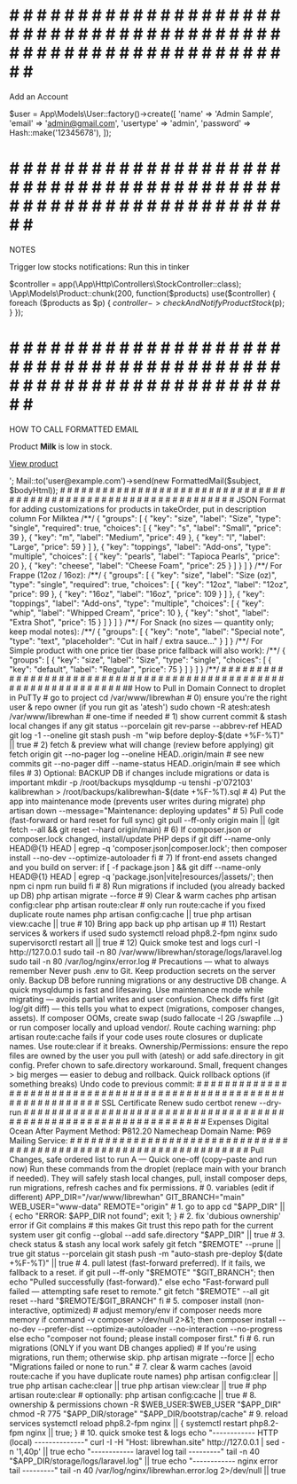 
# # # # # # # # # # # # # # # # # # # # # # # # # # # # # # # # # # # # # # # # # # # # # # # # # # # # # # # # # # # # # # # # 
Add an Account

$user = App\Models\User::factory()->create([
    'name' => 'Admin Sample',
    'email' => 'admin@gmail.com',
    'usertype' => 'admin',
    'password' => Hash::make('12345678'),
]);

# # # # # # # # # # # # # # # # # # # # # # # # # # # # # # # # # # # # # # # # # # # # # # # # # # # # # # # # # # # # # # # # 
NOTES

Trigger low stocks notifications:
Run this in tinker

$controller = app(\App\Http\Controllers\StockController::class);
\App\Models\Product::chunk(200, function($products) use($controller) {
    foreach ($products as $p) {
        $controller->checkAndNotifyProductStock($p);
    }
});

# # # # # # # # # # # # # # # # # # # # # # # # # # # # # # # # # # # # # # # # # # # # # # # # # # # # # # # # # # # # # # # # 
HOW TO CALL FORMATTED EMAIL 

<?php
use App\Mail\FormattedMail;
use Illuminate\Support\Facades\Mail;

$subject = 'Inventory alert';
$bodyHtml = '<p>Product <strong>Milk</strong> is low in stock.</p><p><a class="btn" href="https://example.com">View product</a></p>';
Mail::to('user@example.com')->send(new FormattedMail($subject, $bodyHtml));



# # # # # # # # # # # # # # # # # # # # # # # # # # # # # # # # # # # # # # # # # # # # # # # # # # # # # # # # # # # # # # # # 
JSON Format for adding customizations for products in takeOrder, put in description column

For Milktea
/**/
{
  "groups": [
    {
      "key": "size",
      "label": "Size",
      "type": "single",
      "required": true,
      "choices": [
        { "key": "s", "label": "Small", "price": 39 },
        { "key": "m", "label": "Medium", "price": 49 },
        { "key": "l", "label": "Large", "price": 59 }
      ]
    },
    {
      "key": "toppings",
      "label": "Add-ons",
      "type": "multiple",
      "choices": [
        { "key": "pearls", "label": "Tapioca Pearls", "price": 20 },
        { "key": "cheese", "label": "Cheese Foam", "price": 25 }
      ]
    }
  ]
}
/**/

For Frappe (12oz / 16oz):
/**/
{
  "groups": [
    {
      "key": "size",
      "label": "Size (oz)",
      "type": "single",
      "required": true,
      "choices": [
        { "key": "12oz", "label": "12oz", "price": 99 },
        { "key": "16oz", "label": "16oz", "price": 109 }
      ]
    },
    {
      "key": "toppings",
      "label": "Add-ons",
      "type": "multiple",
      "choices": [
        { "key": "whip", "label": "Whipped Cream", "price": 10 },
        { "key": "shot", "label": "Extra Shot", "price": 15 }
      ]
    }
  ]
}
/**/

For Snack (no sizes — quantity only; keep modal notes):
/**/
{
  "groups": [
    {
      "key": "note",
      "label": "Special note",
      "type": "text",
      "placeholder": "Cut in half / extra sauce..."
    }
  ]
}
/**/

For Simple product with one price tier (base price fallback will also work):
/**/
{
  "groups": [
    {
      "key": "size",
      "label": "Size",
      "type": "single",
      "choices": [
        { "key": "default", "label": "Regular", "price": 75 }
      ]
    }
  ]
}
/**/


# # # # # # # # # # # # # # # # # # # # # # # # # # # # # # # # # # # # # # # # # # # # # # # # # # # # # # # # # # # # # # # # 
## How to Pull in Domain

Connect to droplet in PuTTy

# go to project
cd /var/www/librewhan

# 0) ensure you're the right user & repo owner (if you run git as 'atesh')
sudo chown -R atesh:atesh /var/www/librewhan   # one-time if needed

# 1) show current commit & stash local changes if any
git status --porcelain
git rev-parse --abbrev-ref HEAD
git log -1 --oneline
git stash push -m "wip before deploy-$(date +%F-%T)" || true

# 2) fetch & preview what will change (review before applying)
git fetch origin
git --no-pager log --oneline HEAD..origin/main   # see new commits
git --no-pager diff --name-status HEAD..origin/main   # see which files

# 3) Optional: BACKUP DB if changes include migrations or data is important
mkdir -p /root/backups
mysqldump -u tenshi -p'072103' kalibrewhan > /root/backups/kalibrewhan-$(date +%F-%T).sql

# 4) Put the app into maintenance mode (prevents user writes during migrate)
php artisan down --message="Maintenance: deploying updates"

# 5) Pull code (fast-forward or hard reset for full sync)
git pull --ff-only origin main || (git fetch --all && git reset --hard origin/main)

# 6) If composer.json or composer.lock changed, install/update PHP deps
if git diff --name-only HEAD@{1} HEAD | egrep -q 'composer.json|composer.lock'; then
  composer install --no-dev --optimize-autoloader
fi

# 7) If front-end assets changed and you build on server:
if [ -f package.json ] && git diff --name-only HEAD@{1} HEAD | egrep -q 'package.json|vite|resources/|assets/'; then
  npm ci
  npm run build
fi

# 8) Run migrations if included (you already backed up DB)
php artisan migrate --force

# 9) Clear & warm caches
php artisan config:clear
php artisan route:clear   # only run route:cache if you fixed duplicate route names
php artisan config:cache || true
php artisan view:cache || true

# 10) Bring app back up
php artisan up

# 11) Restart services & workers if used
sudo systemctl reload php8.2-fpm nginx
sudo supervisorctl restart all || true

# 12) Quick smoke test and logs
curl -I http://127.0.0.1
sudo tail -n 80 /var/www/librewhan/storage/logs/laravel.log
sudo tail -n 80 /var/log/nginx/error.log

# Precautions — what to always remember

Never push .env to Git. Keep production secrets on the server only.

Backup DB before running migrations or any destructive DB change. A quick mysqldump is fast and lifesaving.

Use maintenance mode while migrating — avoids partial writes and user confusion.

Check diffs first (git log/git diff) — this tells you what to expect (migrations, composer changes, assets).

If composer OOMs, create swap (sudo fallocate -l 2G /swapfile ...) or run composer locally and upload vendor/.

Route caching warning: php artisan route:cache fails if your code uses route closures or duplicate names. Use route:clear if it breaks.

Ownership/Permissions: ensure the repo files are owned by the user you pull with (atesh) or add safe.directory in git config. Prefer chown to safe.directory workaround.

Small, frequent changes > big merges — easier to debug and rollback.

Quick rollback options (if something breaks)

Undo code to previous commit:


# # # # # # # # # # # # # # # # # # # # # # # # # # # # # # # # # # # # # # # # # # # # # # # # # # # # # # # # # # # # # # # # 
# SSL Certificate

Renew
sudo certbot renew --dry-run


# # # # # # # # # # # # # # # # # # # # # # # # # # # # # # # # # # # # # # # # # # # # # # # # # # # # # # # # # # # # # # # # 
# Expenses

Digital Ocean
After Payment Method: ₱812.20
Namecheap Domain Name: ₱69
Mailing Service: 


# # # # # # # # # # # # # # # # # # # # # # # # # # # # # # # # # # # # # # # # # # # # # # # # # # # # # # # # # # # # # # # # 
# Pull Changes, safe ordered list to run

A — Quick one-off (copy–paste and run now)

Run these commands from the droplet (replace main with your branch if needed). They will safely stash local changes, pull, install composer deps, run migrations, refresh caches and fix permissions.

# 0. variables (edit if different)
APP_DIR="/var/www/librewhan"
GIT_BRANCH="main"
WEB_USER="www-data"
REMOTE="origin"

# 1. go to app
cd "$APP_DIR" || { echo "ERROR: $APP_DIR not found"; exit 1; }

# 2. fix 'dubious ownership' error if Git complains
#    this makes Git trust this repo path for the current system user
git config --global --add safe.directory "$APP_DIR" || true

# 3. check status & stash any local work safely
git fetch "$REMOTE" --prune || true
git status --porcelain
git stash push -m "auto-stash pre-deploy $(date +%F-%T)" || true

# 4. pull latest (fast-forward preferred). If it fails, we fallback to a reset.
if git pull --ff-only "$REMOTE" "$GIT_BRANCH"; then
  echo "Pulled successfully (fast-forward)."
else
  echo "Fast-forward pull failed — attempting safe reset to remote."
  git fetch "$REMOTE" --all
  git reset --hard "$REMOTE/$GIT_BRANCH"
fi

# 5. composer install (non-interactive, optimized)
#    adjust memory/env if composer needs more memory
if command -v composer >/dev/null 2>&1; then
  composer install --no-dev --prefer-dist --optimize-autoloader --no-interaction --no-progress
else
  echo "composer not found; please install composer first."
fi

# 6. run migrations (ONLY if you want DB changes applied)
#    If you're using migrations, run them; otherwise skip.
php artisan migrate --force || echo "Migrations failed or none to run."

# 7. clear & warm caches (avoid route:cache if you have duplicate route names)
php artisan config:clear || true
php artisan cache:clear || true
php artisan view:clear || true
# php artisan route:clear
# optionally: php artisan config:cache || true

# 8. ownership & permissions
chown -R $WEB_USER:$WEB_USER "$APP_DIR"
chmod -R 775 "$APP_DIR/storage" "$APP_DIR/bootstrap/cache"

# 9. reload services
systemctl reload php8.2-fpm nginx || { systemctl restart php8.2-fpm nginx || true; }

# 10. quick smoke test & logs
echo "------------ HTTP (local) --------------"
curl -I -H "Host: librewhan.site" http://127.0.0.1 | sed -n '1,40p' || true
echo "------------ laravel log tail ---------"
tail -n 40 "$APP_DIR/storage/logs/laravel.log" || true
echo "------------ nginx error tail ---------"
tail -n 40 /var/log/nginx/librewhan.error.log 2>/dev/null || true
